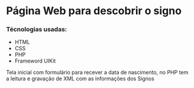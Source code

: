 # Página Web para descobrir o signo
### Técnologias usadas:
* HTML
* CSS
* PHP
* Frameword UIKit

<p>Tela inicial com formulário para recever a data de nascimento, no PHP tem a leitura e gravação de XML com as informações dos Signos</p>


